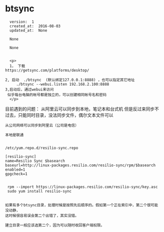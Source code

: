 
  # btsync

      version:  1
      created_at:  2016-08-03
      updated_at:  None

      None

      None


      <p>
      1， 下载
	https://getsync.com/platforms/desktop/

	2, 启动  ./btsync  (默认绑定127.0.0.1:8888) ，也可以指定其它地址
		 ./btsync --webui.listen 192.168.2.100:8888
	3,启动后，通过webui来访问  
	 似乎每台电脑的帐号都是独立的，可以创建相同帐号名和密码
      </p>

  


  目前遇到的问题：
    从阿里云可以同步到本地，笔记本和台式机
    但是反过来同步不过去，只能同时目录，没法同步文件，偶尔文本文件可以

    从公司网络可以同步到阿里云（公司是电信）

    本地是联通 


    /etc/yum.repo.d/resilio-sync.repo

    [resilio-sync]
    name=Resilio Sync $basearch
    baseurl=http://linux-packages.resilio.com/resilio-sync/rpm/$basearch
    enabled=1
    gpgcheck=1


     rpm --import https://linux-packages.resilio.com/resilio-sync/key.asc
     sudo yum install resilio-sync


    如果有多个btsync目录，处理时候是按照先后顺序的。假如第一个正在索引中，第二个很可能没动静，
    这时候很容易误会第二个出错了，其实没错。

    建立目录一般应该选第二个，因为可以随时收回客户端权限。
